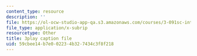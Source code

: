 ```yaml
---
content_type: resource
description: ''
file: https://ol-ocw-studio-app-qa.s3.amazonaws.com/courses/3-091sc-introduction-to-solid-state-chemistry-fall-2010/59cbee14b7e002234b327434c3f8f218_czAWbZLxFNM.srt
file_type: application/x-subrip
resourcetype: Other
title: 3play caption file
uid: 59cbee14-b7e0-0223-4b32-7434c3f8f218
---
```

